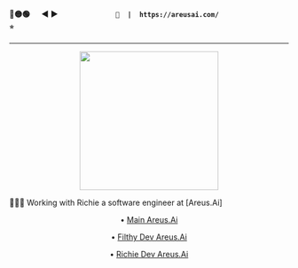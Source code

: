 #### 🔴🟡🟢 &emsp; ◀ ▶ &emsp; &emsp; &emsp;&emsp; &emsp; &emsp; ` 🔐  |  https://areusai.com/                    ⭐️ `
<hr/>


<p align="center">
  <a href="https://areusai.com/">
    <img align="center" src="https://areusai.com/static/images/logo_text.png" height="250">
  </a>
</p>
<p>👩🏻‍💻 Working with Richie a software engineer at [Areus.Ai]</p>



<p align="center">• <a href="https://areusai.com/">Main Areus.Ai</a></p>
<p align="center">• <a href="https://dev.areusai.com/">Filthy Dev Areus.Ai</a></p>
<p align="center">• <a href="https://development.areusai.com/">Richie Dev Areus.Ai</a></p>